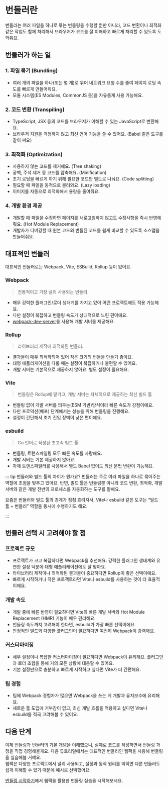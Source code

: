 # 번들러란

번들러는 여러 파일을 하나로 묶는 번들링을 수행할 뿐만 아니라, 코드 변환이나 최적화 같은 작업도 함께 처리해서 브라우저가 코드를 잘 이해하고 빠르게 처리할 수 있도록 도와줘요.

## 번들러가 하는 일

### 1. 파일 묶기 (Bundling)
- 여러 개의 파일을 하나(또는 몇 개)로 묶어 네트워크 요청 수를 줄여 페이지 로딩 속도를 빠르게 만들어줘요.
- 모듈 시스템(ES Modules, CommonJS 등)을 자유롭게 사용 가능해요.

### 2. 코드 변환 (Transpiling)
- TypeScript, JSX 등의 코드를 브라우저가 이해할 수 있는 JavaScript로 변환해요. 
- 브라우저 지원을 걱정하지 않고 최신 언어 기능을 쓸 수 있어요. (Babel 같은 도구를 같이 써요)

### 3. 최적화 (Optimization)
- 사용하지 않는 코드를 제거해요. (Tree shaking)
- 공백, 주석 제거 등 코드를 압축해요. (Minification)
- 초기 로딩을 빠르게 하기 위해 필요한 코드만 별도로 나눠요. (Code splitting)
- 필요할 때 파일을 동적으로 불러와요. (Lazy loading)
- 이미지를 자동으로 최적화해서 용량을 줄여줘요.

### 4. 개발 환경 제공
- 개발할 때 파일을 수정하면 페이지를 새로고침하지 않고도 수정사항을 즉시 반영해줘요. (Hot Module Replacement)
- 개발자가 디버깅할 때 원본 코드와 번들된 코드를 쉽게 비교할 수 있도록 소스맵을 만들어줘요.

## 대표적인 번들러

대표적인 번들러로는 Webpack, Vite, ESBuild, Rollup 등이 있어요.

### Webpack
> 전통적이고 가장 널리 사용되는 번들러.

- 매우 강력한 플러그인/로더 생태계를 가지고 있어 어떤 프로젝트에도 적용 가능해요.
- 다만 설정이 복잡하고 번들링 속도가 상대적으로 느린 편이에요.
- [webpack-dev-server](https://www.npmjs.com/package/webpack-dev-server)를 사용해 개발 서버를 제공해요.

### Rollup
> 라이브러리 제작에 최적화된 번들러.

- 결과물이 매우 최적화되어 있어 작은 크기의 번들을 만들기 좋아요.
- 대형 애플리케이션을 다룰 때는 설정이 복잡하거나 불편할 수 있어요.
- 개발 서버는 기본적으로 제공하지 않아요. 별도 설정이 필요해요.

### Vite
> 번들링은 Rollup에 맡기고, 개발 서버는 자체적으로 제공하는 최신 빌드 툴

- 번들링 없이 개발 서버를 띄우는(ESM 기반)방식이라 빠른 속도가 강점이에요.
- 다만 프로덕션(배포) 단계에서는 성능을 위해 번들링을 진행해요.
- 설정이 간단해서 초기 진입 장벽이 낮은 편이에요.

### esbuild
> Go 언어로 작성된 초고속 빌드 툴.

- 번들링, 트랜스파일링 모두 빠른 속도를 자랑해요.
- 개발 서버는 기본 제공하지 않아요.
- 자체 트랜스파일러를 사용해서 별도 Babel 없이도 최신 문법 변환이 가능해요.

::: tip 번들러와 빌드 툴의 차이가 뭔가요?
번들러는 주로 여러 파일을 하나로 묶어주는 역할에 초점을 맞추고 있어요.
반면, 빌드 툴은 번들링뿐 아니라 코드 변환, 최적화, 개발 서버와 같은 개발 전반의 프로세스를 자동화하는 도구를 말해요.

요즘은 번들러와 빌드 툴의 경계가 점점 흐려져서, Vite나 esbuild 같은 도구는 “빌드 툴 + 번들러” 역할을 동시에 수행하기도 해요.

:::

## 번들러 선택 시 고려해야 할 점

### 프로젝트 규모
- 프로젝트가 크고 복잡하다면 Webpack을 추천해요. 강력한 플러그인 생태계와 유연한 설정 덕분에 대형 애플리케이션에도 잘 맞아요.
- 라이브러리 제작이나 최적화된 결과물이 중요하다면 Rollup이 좋은 선택이에요.
- 빠르게 시작하거나 작은 프로젝트라면 Vite나 esbuild를 사용하는 것이 더 효율적이에요.

### 개발 속도
- 개발 중에 빠른 반영이 필요하다면 Vite의 빠른 개발 서버와 Hot Module Replacement (HMR) 기능이 매우 편리해요.
- 번들링 속도까지 고려해야 한다면, esbuild가 가장 빠른 선택이에요.
- 안정적인 빌드와 다양한 플러그인이 필요하다면 여전히 Webpack이 강력해요.

### 커스터마이징
- 세부 설정이나 복잡한 커스터마이징이 필요하다면 Webpack이 유리해요. 플러그인과 로더 조합을 통해 거의 모든 상황에 대응할 수 있어요.
- 기본 설정만으로 충분하고 빠르게 시작하고 싶다면 Vite가 더 간편해요.

### 팀 경험
- 팀에 Webpack 경험자가 많으면 Webpack을 쓰는 게 개발과 유지보수에 유리해요.
- 새로운 툴 도입에 거부감이 없고, 최신 개발 흐름을 적용하고 싶다면 Vite나 esbuild를 적극 고려해볼 수 있어요.


## 다음 단계

이제 번들링과 번들러의 기본 개념을 이해했으니, 실제로 코드를 작성하면서 번들링 과정을 직접 경험해볼게요.
다음 튜토리얼에서는 대표적인 번들러인 웹팩을 사용해 번들링을 실습해볼 거예요.  
웹팩은 다양한 프로젝트에서 널리 사용되고, 설정과 동작 원리를 익히면 다른 번들러도 쉽게 이해할 수 있기 때문에 예시로 선택했어요.

[번들링 시작하기](/tutorial/basic)에서 웹팩을 활용한 번들링 실습을 시작해보세요.
